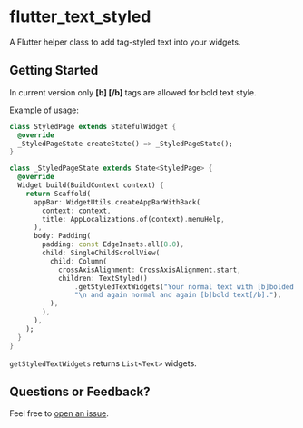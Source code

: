 # flutter_text_styled

A Flutter helper class to add tag-styled text into your widgets.

## Getting Started

In current version only **[b] [/b]** tags are allowed for bold text style.

Example of usage:
```dart
class StyledPage extends StatefulWidget {
  @override
  _StyledPageState createState() => _StyledPageState();
}

class _StyledPageState extends State<StyledPage> {
  @override
  Widget build(BuildContext context) {
    return Scaffold(
      appBar: WidgetUtils.createAppBarWithBack(
        context: context,
        title: AppLocalizations.of(context).menuHelp,
      ),
      body: Padding(
        padding: const EdgeInsets.all(8.0),
        child: SingleChildScrollView(
          child: Column(
            crossAxisAlignment: CrossAxisAlignment.start,
            children: TextStyled()
                .getStyledTextWidgets("Your normal text with [b]bolded text inside[/b] "
                "\n and again normal and again [b]bold text[/b]."),
          ),
        ),
      ),
    );
  }
}
```

`getStyledTextWidgets` returns `List<Text>` widgets.

## Questions or Feedback?

Feel free to [open an issue](https://github.com/dudeck/flutter_text_styled/issues/new).